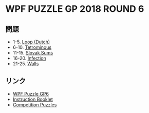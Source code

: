 # WPF PUZZLE GP 2018 ROUND 6

## 問題
- 1-5. [Loop (Dutch)](../puzzle/loop_dutch.md)
- 6-10. [Tetrominous](../puzzle/tetrominous.md)
- 11-15. [Slovak Sums](../puzzle/slovaksums.md)
- 16-20. [Infection](../puzzle/infection.md)
- 21-25. [Walls](../puzzle/walls.md)

## リンク
- [WPF Puzzle GP6](https://gp.worldpuzzle.org/content/wpf-puzzle-gp6-2)
- [Instruction Booklet](https://gp.worldpuzzle.org/content/instruction-booklet-76)
- [Competition Puzzles](https://gp.worldpuzzle.org/content/competition-puzzles-41)
